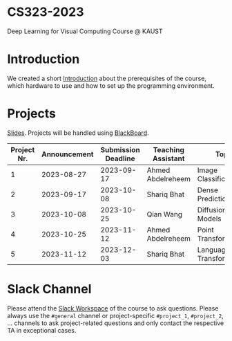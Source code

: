 # CS323-2023
Deep Learning for Visual Computing Course @ KAUST

# Introduction
We created a short [Introduction](introduction.md) about the prerequisites of the course, which hardware to use and how to set up the programming environment.

# Projects
[Slides](https://docs.google.com/presentation/d/190LnSNyeNwOQ9S-cMuw96K5ffOUsIwQGI4VKJz112LE/edit?usp=sharing). Projects will be handled using [BlackBoard](https://blackboard.kaust.edu.sa/).

| Project Nr. | Announcement  | Submission Deadline | Teaching Assistant | Topic                                             | Project Instructions |
| ----------- | ------------- | ------------------- | ------------------ | ------------------------------------------------- | -------------------- |
| 1           | 2023-08-27    | 2023-09-17          | Ahmed Abdelreheem  | Image Classification                              | [Intro](https://github.com/Exception1984/CS323-2023/blob/main/project_1_presentation.pdf), [Download](https://github.com/Exception1984/CS323-2023/blob/main/project_1.zip)                             |
| 2           | 2023-09-17    | 2023-10-08          | Shariq Bhat        | Dense Prediction                                  | [Intro](https://github.com/Exception1984/CS323-2023/blob/main/Intro_Project2_Dense_Prediction.pptx), [Download](https://github.com/Exception1984/CS323-2023/blob/main/Project2_Dense_Prediction.zip)   |
| 3           | 2023-10-08    | 2023-10-25          | Qian Wang          | Diffusion Models                                  | [Intro](https://github.com/Exception1984/CS323-2023/blob/main/Project_3_Diffusion_Models.pptx), [Download](https://github.com/Exception1984/CS323-2023/blob/main/cs323_project3_diffusion.zip)   |
| 4           | 2023-10-25    | 2023-11-12          | Ahmed Abdelreheem  | Point Transformer                                 | [Intro](https://github.com/Exception1984/CS323-2023/blob/main/P4_presentation.pdf), [Download](https://drive.google.com/file/d/1dZZ2slN-v7OK5g72ahfOYOe7LS35mw3F/view?usp=sharing)                     |                     
| 5           | 2023-11-12    | 2023-12-03          | Shariq Bhat        | Language/Vision Transformer                       |                      |

# Slack Channel
Please attend the [Slack Workspace](https://join.slack.com/t/cs323-2023/shared_invite/zt-21j3sjvp2-DnE6RzPffgbtUegcDaV~pQ) of the course to ask questions. Please always use the `#general` channel or project-specific `#project_1`, `#project_2`, ...  channels to ask project-related questions and only contact the respective TA in exceptional cases.

